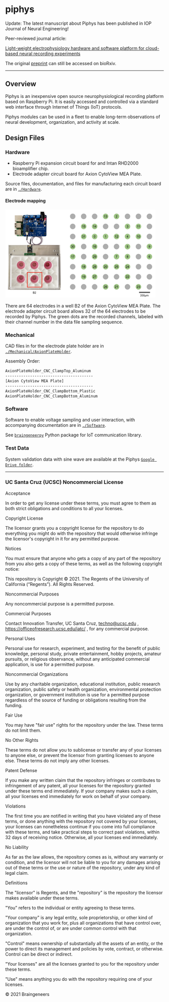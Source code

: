 # piphys

Update: The latest manuscript about Piphys has been published in IOP Journal of Neural Engineering!

Peer-reviewed journal article: 

[Light-weight electrophysiology hardware and software platform for cloud-based neural recording experiments](https://iopscience.iop.org/article/10.1088/1741-2552/ac310a/pdf)

The original [preprint](https://www.biorxiv.org/content/10.1101/2021.05.18.444685v2) can still be accessed on bioRxiv.



--------
## Overview

Piphys is an inexpensive open source neurophysiological recording platform based on Raspberry Pi. It is easily accessed and controlled via a standard web interface through Internet of Things (IoT) protocols. 

Piphys modules can be used in a fleet to enable long-term observations of neural development, organization, and activity at scale. 


## Design Files

### Hardware
- Raspberry Pi expansion circuit board for and Intan RHD2000 bioamplifier chip.
- Electrode adapter circuit board for Axion CytoView MEA Plate.

Source files, documentation, and files for manufacturing each circuit board are in [`./Hardware`](https://github.com/braingeneers/piphys/tree/main/Hardware).

#### Electrode mapping

<img src="./img/channel_map.png" height="280">

There are 64 electrodes in a well B2 of the Axion CytoView MEA Plate. The electrode adapter circuit board allows 32 of the 64 electrodes to be recorded by Piphys. The green dots are the recorded channels, labeled with their channel number in the data file sampling sequence.

### Mechanical
CAD files in for the electrode plate holder are in [`./Mechanical/AxionPlateHolder`](https://github.com/braingeneers/piphys/tree/main/Mechanical/AxionPlateHolder).

Assembly Order:
```
AxionPlateHolder_CNC_ClampTop_Aluminum
---------------------------------------
[Axion CytoView MEA Plate]
---------------------------------------
AxionPlateHolder_CNC_ClampBottom_Plastic
AxionPlateHolder_CNC_ClampBottom_Aluminum
```

### Software
Software to enable voltage sampling and user interaction, with accompanying documentation are in [`./Software`](https://github.com/braingeneers/piphys/tree/main/Software).

See [`braingeneerpy`](https://github.com/braingeneers/braingeneerspy) Python package for IoT communication library.


### Test Data
System validation data with sine wave are available at the Piphys [`Google Drive folder`](https://drive.google.com/drive/folders/1S5Uj3old0Q09hUaioH9NGgg6K85ICtAz?usp=sharing).


----
### UC Santa Cruz (UCSC) Noncommercial License

Acceptance

In order to get any license under these terms, you must agree to them as both strict obligations and conditions to all your licenses.

Copyright License

The licensor grants you a copyright license for the repository to do everything you might do with the repository that would otherwise infringe the licensor's copyright in it for any permitted purpose.

Notices

You must ensure that anyone who gets a copy of any part of the repository from you also gets a copy of these terms, as well as the following copyright notice:

This repository is Copyright © 2021. The Regents of the University of California (“Regents”). All Rights Reserved.

Noncommercial Purposes

Any noncommercial purpose is a permitted purpose.

Commercial Purposes

Contact Innovation Transfer, UC Santa Cruz, techno@ucsc.edu , https://officeofresearch.ucsc.edu/iatc/ , for any commercial purpose.

Personal Uses

Personal use for research, experiment, and testing for the benefit of public knowledge, personal study, private entertainment, hobby projects, amateur pursuits, or religious observance, without any anticipated commercial application, is use for a permitted purpose.

Noncommercial Organizations

Use by any charitable organization, educational institution, public research organization, public safety or health organization, environmental protection organization, or government institution is use for a permitted purpose regardless of the source of funding or obligations resulting from the funding.

Fair Use

You may have "fair use" rights for the repository under the law. These terms do not limit them.

No Other Rights

These terms do not allow you to sublicense or transfer any of your licenses to anyone else, or prevent the licensor from granting licenses to anyone else.  These terms do not imply any other licenses.

Patent Defense

If you make any written claim that the repository infringes or contributes to infringement of any patent, all your licenses for the repository granted under these terms end immediately. If your company makes such a claim, all your licenses end immediately for work on behalf of your company.

Violations

The first time you are notified in writing that you have violated any of these terms, or done anything with the repository not covered by your licenses, your licenses can nonetheless continue if you come into full compliance with these terms, and take practical steps to correct past violations, within 32 days of receiving notice.  Otherwise, all your licenses end immediately.

No Liability

As far as the law allows, the repository comes as is, without any warranty or condition, and the licensor will not be liable to you for any damages arising out of these terms or the use or nature of the repository, under any kind of legal claim.

Definitions

The "licensor" is Regents, and the "repository" is the repository the licensor makes available under these terms.

"You" refers to the individual or entity agreeing to these terms.

"Your company" is any legal entity, sole proprietorship, or other kind of organization that you work for, plus all organizations that have control over, are under the control of, or are under common control with that organization.  

"Control" means ownership of substantially all the assets of an entity, or the power to direct its management and policies by vote, contract, or otherwise.  Control can be direct or indirect.

"Your licenses" are all the licenses granted to you for the repository under these terms.

"Use" means anything you do with the repository requiring one of your licenses.

© 2021 Braingeneers
